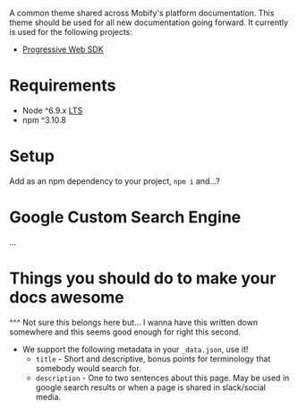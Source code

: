 A common theme shared across Mobify's platform documentation. This theme should
be used for all new documentation going forward. It currently is used for the
following projects:

* [Progressive Web SDK](https://github.com/mobify/progressive-web-sdk)

# Requirements
- Node ^6.9.x [LTS](https://github.com/nodejs/LTS#lts-schedule)
- npm ^3.10.8

# Setup
Add as an npm dependency to your project, `npm i` and...?

# Google Custom Search Engine
...

# Things you should do to make your docs awesome
^^^ Not sure this belongs here but... I wanna have this written down somewhere
and this seems good enough for right this second.

* We support the following metadata in your `_data.json`, use it!
   * `title` - Short and descriptive, bonus points for terminology that somebody
   would search for.
   * `description` - One to two sentences about this page. May be used in google
   search results or when a page is shared in slack/social media.



